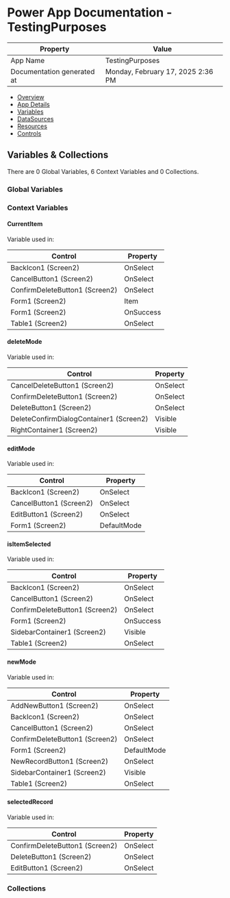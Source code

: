 ﻿# Power App Documentation \- TestingPurposes

| Property                   | Value                             |
| -------------------------- | --------------------------------- |
| App Name                   | TestingPurposes                   |
| Documentation generated at | Monday, February 17, 2025 2:36 PM |

- [Overview](index-TestingPurposes.md)
- [App Details](appdetails-TestingPurposes.md)
- [Variables](variables-TestingPurposes.md)
- [DataSources](datasources-TestingPurposes.md)
- [Resources](resources-TestingPurposes.md)
- [Controls](controls-TestingPurposes.md)

## Variables & Collections

There are 0 Global Variables, 6 Context Variables and 0 Collections.

### Global Variables

### Context Variables

#### CurrentItem

Variable used in:

| Control                        | Property  |
| ------------------------------ | --------- |
| BackIcon1 (Screen2)            | OnSelect  |
| CancelButton1 (Screen2)        | OnSelect  |
| ConfirmDeleteButton1 (Screen2) | OnSelect  |
| Form1 (Screen2)                | Item      |
| Form1 (Screen2)                | OnSuccess |
| Table1 (Screen2)               | OnSelect  |

#### deleteMode

Variable used in:

| Control                                 | Property |
| --------------------------------------- | -------- |
| CancelDeleteButton1 (Screen2)           | OnSelect |
| ConfirmDeleteButton1 (Screen2)          | OnSelect |
| DeleteButton1 (Screen2)                 | OnSelect |
| DeleteConfirmDialogContainer1 (Screen2) | Visible  |
| RightContainer1 (Screen2)               | Visible  |

#### editMode

Variable used in:

| Control                 | Property    |
| ----------------------- | ----------- |
| BackIcon1 (Screen2)     | OnSelect    |
| CancelButton1 (Screen2) | OnSelect    |
| EditButton1 (Screen2)   | OnSelect    |
| Form1 (Screen2)         | DefaultMode |

#### isItemSelected

Variable used in:

| Control                        | Property  |
| ------------------------------ | --------- |
| BackIcon1 (Screen2)            | OnSelect  |
| CancelButton1 (Screen2)        | OnSelect  |
| ConfirmDeleteButton1 (Screen2) | OnSelect  |
| Form1 (Screen2)                | OnSuccess |
| SidebarContainer1 (Screen2)    | Visible   |
| Table1 (Screen2)               | OnSelect  |

#### newMode

Variable used in:

| Control                        | Property    |
| ------------------------------ | ----------- |
| AddNewButton1 (Screen2)        | OnSelect    |
| BackIcon1 (Screen2)            | OnSelect    |
| CancelButton1 (Screen2)        | OnSelect    |
| ConfirmDeleteButton1 (Screen2) | OnSelect    |
| Form1 (Screen2)                | DefaultMode |
| NewRecordButton1 (Screen2)     | OnSelect    |
| SidebarContainer1 (Screen2)    | Visible     |
| Table1 (Screen2)               | OnSelect    |

#### selectedRecord

Variable used in:

| Control                        | Property |
| ------------------------------ | -------- |
| ConfirmDeleteButton1 (Screen2) | OnSelect |
| DeleteButton1 (Screen2)        | OnSelect |
| EditButton1 (Screen2)          | OnSelect |

### Collections
